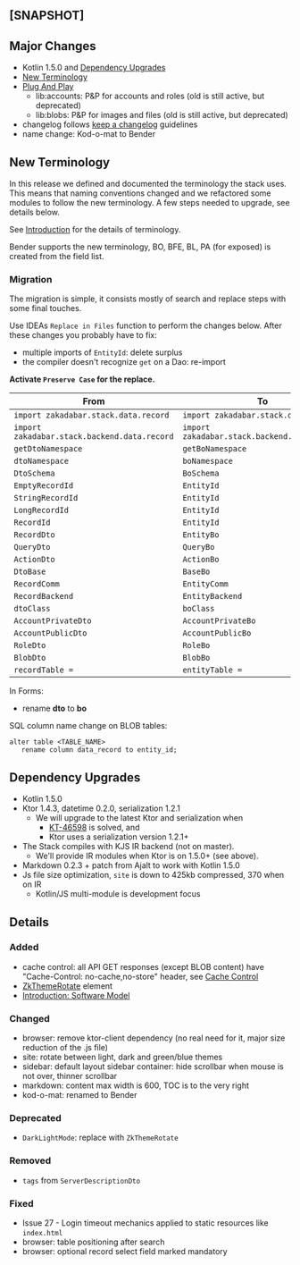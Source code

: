 ## [SNAPSHOT]

## Major Changes

* Kotlin 1.5.0 and [Dependency Upgrades](#Dependency-Upgrades)
* [New Terminology](#New-Terminology)
* [Plug And Play](../guides/plug-and-play/Introduction.md)
    * lib:accounts: P&P for accounts and roles (old is still active, but deprecated)
    * lib:blobs: P&P for images and files (old is still active, but deprecated)
* changelog follows [keep a changelog](https://keepachangelog.com/en/1.0.0/) guidelines
* name change: Kod-o-mat to Bender

## New Terminology

In this release we defined and documented the terminology the stack uses.
This means that naming conventions changed and we refactored some
modules to follow the new terminology. A few steps needed to upgrade,
see details below.

See [Introduction](../guides/Introduction.md) for the details of terminology.

Bender supports the new terminology, BO, BFE, BL, PA (for exposed) is created
from the field list.

### Migration

The migration is simple, it consists mostly of search and replace steps with
some final touches.

Use IDEAs `Replace in Files` function to perform the changes below. After these
changes you probably have to fix:

* multiple imports of `EntityId`: delete surplus
* the compiler doesn't recognize `get` on a Dao: re-import

**Activate `Preserve Case` for the replace.**

| From | To |
| --- | --- |
| `import zakadabar.stack.data.record` | `import zakadabar.stack.data.entity` |
| `import zakadabar.stack.backend.data.record` | `import zakadabar.stack.backend.data.entity` |
| `getDtoNamespace` | `getBoNamespace` |
| `dtoNamespace` | `boNamespace` |
| `DtoSchema` | `BoSchema` |
| `EmptyRecordId` | `EntityId` |
| `StringRecordId` | `EntityId` |
| `LongRecordId` | `EntityId` |
| `RecordId` | `EntityId` | 
| `RecordDto` | `EntityBo` |
| `QueryDto` | `QueryBo` |
| `ActionDto` | `ActionBo` |
| `DtoBase` | `BaseBo` |
| `RecordComm` | `EntityComm` |
| `RecordBackend` | `EntityBackend` |
| `dtoClass` | `boClass` |
| `AccountPrivateDto` | `AccountPrivateBo` |
| `AccountPublicDto` | `AccountPublicBo` |
| `RoleDto` | `RoleBo` |
| `BlobDto` | `BlobBo` |
| `recordTable =` | `entityTable =` |

In Forms:

- rename **dto** to **bo**

SQL column name change on BLOB tables:

```
alter table <TABLE_NAME>
   rename column data_record to entity_id;
```

## Dependency Upgrades

* Kotlin 1.5.0
* Ktor 1.4.3, datetime 0.2.0, serialization 1.2.1
  * We will upgrade to the latest Ktor and serialization when
    * [KT-46598](https://youtrack.jetbrains.com/issue/KT-46598) is solved, and
    * Ktor uses a serialization version 1.2.1+
* The Stack compiles with KJS IR backend (not on master).
  *  We'll provide IR modules when Ktor is on 1.5.0+ (see above).
* Markdown 0.2.3 + patch from Ajalt to work with Kotlin 1.5.0
* Js file size optimization, `site` is down to 425kb compressed, 370 when on IR
  * Kotlin/JS multi-module is development focus

## Details

### Added

- cache control: all API GET responses (except BLOB content) have "Cache-Control: no-cache,no-store" header, see [Cache Control]()
- [ZkThemeRotate](/src/jsMain/kotlin/zakadabar/stack/frontend/builtin/theme/ZkThemeRotate.kt) element
- [Introduction: Software Model](/doc/guides/Introduction.md)

### Changed

- browser: remove ktor-client dependency (no real need for it, major size reduction of the .js file)
- site: rotate between light, dark and green/blue themes
- sidebar: default layout sidebar container: hide scrollbar when mouse is not over, thinner scrollbar
- markdown: content max width is 600, TOC is to the very right
- kod-o-mat: renamed to Bender

### Deprecated

- `DarkLightMode`: replace with `ZkThemeRotate`

### Removed

- `tags` from `ServerDescriptionDto`

### Fixed

- Issue 27 - Login timeout mechanics applied to static resources like `index.html`
- browser: table positioning after search  
- browser: optional record select field marked mandatory
